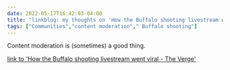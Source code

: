 ---date: 2022-05-17T16:42:03-04:00title: "linkblog: my thoughts on 'How the Buffalo shooting livestream went viral - The Verge'"tags: ["Communities","content moderation"," Buffalo shooting"]---Content moderation is (sometimes) a good thing. [link to 'How the Buffalo shooting livestream went viral - The Verge'](https://www.theverge.com/2022/5/17/23100579/buffalo-shooting-twitch-livestream-viral-content-moderation)